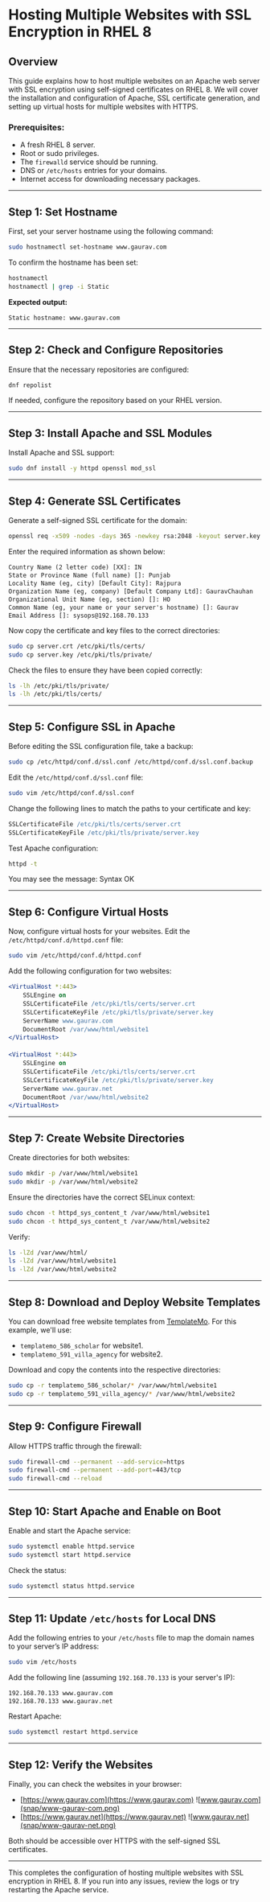 # Hosting Multiple Websites with SSL Encryption in RHEL 8

## Overview

This guide explains how to host multiple websites on an Apache web server with SSL
encryption using self-signed certificates on RHEL 8. We will cover the installation 
and configuration of Apache, SSL certificate generation, and setting up virtual hosts 
for multiple websites with HTTPS.

### Prerequisites:

* A fresh RHEL 8 server.
* Root or sudo privileges.
* The `firewalld` service should be running.
* DNS or `/etc/hosts` entries for your domains.
* Internet access for downloading necessary packages.

---

## Step 1: Set Hostname

First, set your server hostname using the following command:

```bash
sudo hostnamectl set-hostname www.gaurav.com
```

To confirm the hostname has been set:

```bash
hostnamectl
hostnamectl | grep -i Static
```

**Expected output:**

```
Static hostname: www.gaurav.com
```

---

## Step 2: Check and Configure Repositories

Ensure that the necessary repositories are configured:

```bash
dnf repolist
```

If needed, configure the repository based on your RHEL version.

---

## Step 3: Install Apache and SSL Modules

Install Apache and SSL support:

```bash
sudo dnf install -y httpd openssl mod_ssl
```

---

## Step 4: Generate SSL Certificates

Generate a self-signed SSL certificate for the domain:

```bash
openssl req -x509 -nodes -days 365 -newkey rsa:2048 -keyout server.key -out server.crt
```

Enter the required information as shown below:

```plaintext
Country Name (2 letter code) [XX]: IN
State or Province Name (full name) []: Punjab
Locality Name (eg, city) [Default City]: Rajpura
Organization Name (eg, company) [Default Company Ltd]: GauravChauhan
Organizational Unit Name (eg, section) []: HO
Common Name (eg, your name or your server's hostname) []: Gaurav
Email Address []: sysops@192.168.70.133
```

Now copy the certificate and key files to the correct directories:

```bash
sudo cp server.crt /etc/pki/tls/certs/
sudo cp server.key /etc/pki/tls/private/
```

Check the files to ensure they have been copied correctly:

```bash
ls -lh /etc/pki/tls/private/
ls -lh /etc/pki/tls/certs/
```

---

## Step 5: Configure SSL in Apache

Before editing the SSL configuration file, take a backup:

```bash
sudo cp /etc/httpd/conf.d/ssl.conf /etc/httpd/conf.d/ssl.conf.backup
```

Edit the `/etc/httpd/conf.d/ssl.conf` file:

```bash
sudo vim /etc/httpd/conf.d/ssl.conf
```

Change the following lines to match the paths to your certificate and key:

```apache
SSLCertificateFile /etc/pki/tls/certs/server.crt
SSLCertificateKeyFile /etc/pki/tls/private/server.key
```

Test Apache configuration:

```bash
httpd -t
```

You may see the message:
Syntax OK

---

## Step 6: Configure Virtual Hosts

Now, configure virtual hosts for your websites. Edit the `/etc/httpd/conf.d/httpd.conf` file:

```bash
sudo vim /etc/httpd/conf.d/httpd.conf
```

Add the following configuration for two websites:

```apache
<VirtualHost *:443>
    SSLEngine on
    SSLCertificateFile /etc/pki/tls/certs/server.crt
    SSLCertificateKeyFile /etc/pki/tls/private/server.key
    ServerName www.gaurav.com
    DocumentRoot /var/www/html/website1
</VirtualHost>

<VirtualHost *:443>
    SSLEngine on
    SSLCertificateFile /etc/pki/tls/certs/server.crt
    SSLCertificateKeyFile /etc/pki/tls/private/server.key
    ServerName www.gaurav.net
    DocumentRoot /var/www/html/website2
</VirtualHost>
```

---

## Step 7: Create Website Directories

Create directories for both websites:

```bash
sudo mkdir -p /var/www/html/website1
sudo mkdir -p /var/www/html/website2
```

Ensure the directories have the correct SELinux context:

```bash
sudo chcon -t httpd_sys_content_t /var/www/html/website1
sudo chcon -t httpd_sys_content_t /var/www/html/website2
```

Verify:

```bash
ls -lZd /var/www/html/
ls -lZd /var/www/html/website1
ls -lZd /var/www/html/website2
```

---

## Step 8: Download and Deploy Website Templates

You can download free website templates from [TemplateMo](https://templatemo.com/). For this example, we'll use:

* `templatemo_586_scholar` for website1.
* `templatemo_591_villa_agency` for website2.

Download and copy the contents into the respective directories:

```bash
sudo cp -r templatemo_586_scholar/* /var/www/html/website1
sudo cp -r templatemo_591_villa_agency/* /var/www/html/website2
```

---

## Step 9: Configure Firewall

Allow HTTPS traffic through the firewall:

```bash
sudo firewall-cmd --permanent --add-service=https
sudo firewall-cmd --permanent --add-port=443/tcp
sudo firewall-cmd --reload
```

---

## Step 10: Start Apache and Enable on Boot

Enable and start the Apache service:

```bash
sudo systemctl enable httpd.service
sudo systemctl start httpd.service
```

Check the status:

```bash
sudo systemctl status httpd.service
```

---

## Step 11: Update `/etc/hosts` for Local DNS

Add the following entries to your `/etc/hosts` file to map the domain 
names to your server’s IP address:

```bash
sudo vim /etc/hosts
```

Add the following line (assuming `192.168.70.133` is your server's IP):

```plaintext
192.168.70.133 www.gaurav.com
192.168.70.133 www.gaurav.net
```

Restart Apache:

```bash
sudo systemctl restart httpd.service
```

---

## Step 12: Verify the Websites

Finally, you can check the websites in your browser:

* [https://www.gaurav.com](https://www.gaurav.com)
  ![www.gaurav.com](snap/www-gaurav-com.png)
* [https://www.gaurav.net](https://www.gaurav.net)
  ![www.gaurav.net](snap/www-gaurav-net.png)
  
Both should be accessible over HTTPS with the self-signed SSL certificates.

---

This completes the configuration of hosting multiple websites with SSL encryption in RHEL 8. 
If you run into any issues, review the logs or try restarting the Apache service.


